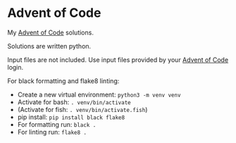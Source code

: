 # Advent of Code

My [Advent of Code](https://adventofcode.com) solutions.

Solutions are written python.

Input files are not included.
Use input files provided by your [Advent of Code](https://adventofcode.com) login. 

For black formatting and flake8 linting:

- Create a new virtual environment: `python3 -m venv venv`
- Activate for bash: `. venv/bin/activate`
- (Activate for fish: `. venv/bin/activate.fish`)
- pip install: `pip install black flake8`
- For formatting run: `black .`
- For linting run: `flake8 .`
